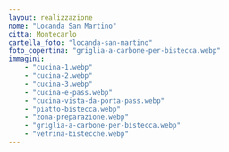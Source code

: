 ```yaml
---
layout: realizzazione
nome: "Locanda San Martino"
citta: Montecarlo
cartella_foto: "locanda-san-martino"
foto_copertina: "griglia-a-carbone-per-bistecca.webp"
immagini:
    - "cucina-1.webp"
    - "cucina-2.webp"
    - "cucina-3.webp"
    - "cucina-e-pass.webp"
    - "cucina-vista-da-porta-pass.webp"
    - "piatto-bistecca.webp"
    - "zona-preparazione.webp"
    - "griglia-a-carbone-per-bistecca.webp"
    - "vetrina-bistecche.webp"
---
```

